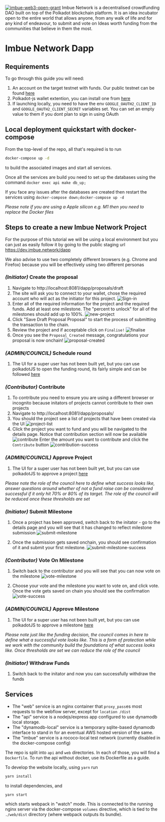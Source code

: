 <a href="https://github.com/w3f/Grants-Program/pull/703"><img src="https://github.com/ImbueNetwork/website-assets/blob/main/Web3%20Foundation%20Grants%20Badge/PNG/web3%20foundation_grants_badge_black.png?raw=true" alt="imbue-web3-open-grant" /></a>
Imbue Network is a decentralised crowdfunding DAO built on top of the Polkadot blockchain platform. It is an idea incubator open to the entire world that allows anyone, from any walk of life and for any kind of endeavour, to submit and vote on Ideas worth funding from the communities that believe in them the most.


# Imbue Network Dapp

## Requirements

To go through this guide you will need:

1. An account on the target testnet with funds. Our public testnet can be found [here](https://polkadot.js.org/apps/?rpc=wss%3A%2F%2Ftestnet.imbue.network#/explorer)
2. Polkadot-js wallet extention, you can install one from [here](https://polkadot.js.org/extension/)
3. If launching locally, you need to have the env `GOOGLE_OAUTH2_CLIENT_ID` and `GOOGLE_OAUTH2_CLIENT_SECRET` variables set. You can set an empty value to them if you dont plan to sign in using OAuth



## Local deployment quickstart with docker-compose

From the top-level of the repo, all that's required is to run

```bash
docker-compose up -d
```

to build the associated images and start all services. 

Once all the services are build you need to set up the databases using the command `docker exec api make db_up;`

If you face any issues after the databases are created then restart the services using `docker-compose down;docker-compose up -d`

_Please note if you are using a Apple silicon e.g. M1 then you need to replace the Docker files_


## Steps to create a new Imbue Network Project

For the purpose of this tutorial we will be using a local environment but you can just as easily follow it by going to the public staging url https://dev.imbue.network/dapp

We also advise to use two completely different browsers (e.g. Chrome and Firefox) because you will be effectively using two different personas


### _(Initiator)_ Create the proposal 
1. Navigate to http://localhost:8081/dapp/proposals/draft
2. The site will ask you to connect to your wallet, chose the required account who will act as the initiator for this project.
![Sign-in](./assets/imgs/sign-in.png)
3. Enter all of the required information for the project and the required funds. Add at least one milestone. The "percent to unlock" for all of the milestones should add up to 100%.
![new-project](./assets/imgs/new-project.png)
4. Click "Save Draft Proposal Proposal" to start the process of submitting the transaction to the chain.
5. Review the project and if acceptable click on `Finalise!`
![finalise](./assets/imgs/finalise.png)
6. Once you see the `Proposal Created` message, congratulations your proposal is now onchain!
![proposal-created](./assets/imgs/proposal-created.png)


### _(ADMIN/COUNCIL)_ Schedule round
1. The UI for a super user has not been built yet, but you can use polkadotJS to open the funding round, its fairly simple and can be followed [here](https://github.com/ImbueNetwork/imbue#proposal-pallet-interaction)


### _(Contributor)_ Contribute
1. To contribute you need to ensure you are using a different browser or incognito because initators of projects cannot contribute to their own projects
2. Navigate to http://localhost:8081/dapp/proposals/
3. You should the project see a list of projects that have been created via the UI
![project-list](./assets/imgs/project-list.png)
4. Click the project you want to fund and you will be navigated to the details page. Notice that contribution section will now be available
![contribute](./assets/imgs/contribute.png)
Enter the amount you want to contribute and click the `Contribute` button
![contribution-success](./assets/imgs/contribution-success.png)


### _(ADMIN/COUNCIL)_ Approve Project
1. The UI for a super user has not been built yet, but you can use polkadotJS to approve a project [here](https://github.com/ImbueNetwork/imbue#proposal-pallet-interaction)

_Please note the role of the council here to define what success looks like, answer questions around whether of not a fund raise can be considered successful if it only hit 70% or 80% of its target. The role of the council will be reduced once these thresholds are set_


### _(Initiator)_ Submit Milestone
1. Once a project has been approved, switch back to the initator - go to the details page and you will see that it has changed to reflect milestone submission
![submit-milestone](./assets/imgs/submit-milestone.png)

2. Once the submission gets saved onchain, you should see confirmation of it
 and submit your first milestone.
 ![submit-milestone-success](./assets/imgs/submit-milestone-success.png)


### _(Contributor)_  Vote On Milestone
1. Switch back to the contributor and you will see that you can now vote on the milestone
![vote-milestone](./assets/imgs/vote-milestone.png)

2. Choose your vote and the milestone you want to vote on, and click vote. Once the vote gets saved on chain you should see the confirmation
![vote-success](./assets/imgs/vote-success.png)


### _(ADMIN/COUNCIL)_ Approve Milestone
1. The UI for a super user has not been built yet, but you can use polkadotJS to approve a milestone [here](https://github.com/ImbueNetwork/imbue#proposal-pallet-interaction)

_Please note just like the funding decision, the council comes in here to define what a successful vote looks like. This is a form of protection while we work with the community build the foundations of what success looks like. Once thresholds are set we can reduce the role of the council_

### _(Initiator)_ Withdraw Funds
1. Switch back to the initator and now you can successfully withdraw the funds


## Services

- The "web" service is an nginx container that `proxy_pass`es most requests to the webflow server, except for `location /dist`
- The "api" service is a nodejs/express app configured to use dynamodb local storage.
- The "dynamodb-local" service is a temporary sqlite-based dynamodb interface to stand in for an eventual AWS hosted version of the same.
- The "imbue" service is a rococo-local test network (currently disabled in the docker-compose config)

The repo is split into `api` and `web` directories. In each of those, you will find a `Dockerfile`. To run the api without docker, use its Dockerfile as a guide.

To develop the website locally, using `yarn` run 

```bash
yarn install
```
to install dependencies, and 

```bash
yarn start
```

which starts webpack in "watch" mode. This is connected to the running nginx server via the docker-compose `volumes` directive, which is tied to the `./web/dist` directory (where webpack outputs its bundle).
